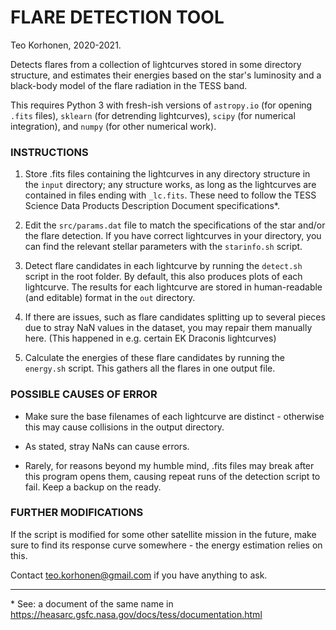 # FLARE DETECTION TOOL

Teo Korhonen, 2020-2021.

Detects flares from a collection of lightcurves stored in some directory structure, and estimates their energies based on the star's luminosity and a black-body model of the flare radiation in the TESS band.

This requires Python 3 with fresh-ish versions of `astropy.io` (for opening `.fits` files), `sklearn` (for detrending lightcurves), `scipy` (for numerical integration), and `numpy` (for other numerical work).

### INSTRUCTIONS

1) Store .fits files containing the lightcurves in any directory structure in the `input` directory; any structure works, as long as the lightcurves are contained in files ending with `_lc.fits`. These need to follow the TESS Science Data Products Description Document specifications\*.

2) Edit the `src/params.dat` file to match the specifications of the star and/or the flare detection. If you have correct lightcurves in your directory, you can find the relevant stellar parameters with the `starinfo.sh` script.

3) Detect flare candidates in each lightcurve by running the `detect.sh` script in the root folder. By default, this also produces plots of each lightcurve. The results for each lightcurve are stored in human-readable (and editable) format in the `out` directory.

4) If there are issues, such as flare candidates splitting up to several pieces due to stray NaN values in the dataset, you may repair them manually here. (This happened in e.g. certain EK Draconis lightcurves)

5) Calculate the energies of these flare candidates by running the `energy.sh` script. This gathers all the flares in one output file.

### POSSIBLE CAUSES OF ERROR

- Make sure the base filenames of each lightcurve are distinct - otherwise this may cause collisions in the output directory.

- As stated, stray NaNs can cause errors.

- Rarely, for reasons beyond my humble mind, .fits files may break after this program opens them, causing repeat runs of the detection script to fail. Keep a backup on the ready.

### FURTHER MODIFICATIONS

If the script is modified for some other satellite mission in the future, make sure to find its response curve somewhere - the energy estimation relies on this.

Contact teo.korhonen@gmail.com if you have anything to ask.

---

\* See: a document of the same name in https://heasarc.gsfc.nasa.gov/docs/tess/documentation.html
